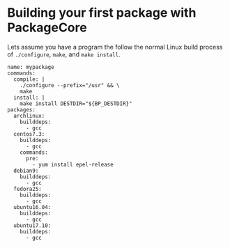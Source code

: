Building your first package with PackageCore
============================================

Lets assume you have a program the follow the normal Linux build process of
`./configure`, `make`, and `make install`.

```
name: mypackage 
commands:
  compile: |
    ./configure --prefix="/usr" && \
    make
  install: |
    make install DESTDIR="${BP_DESTDIR}"
packages:
  archlinux:
    builddeps:
      - gcc
  centos7.3:
    builddeps:
      - gcc
    commands:
      pre:
        - yum install epel-release
  debian9:
    builddeps:
      - gcc
  fedora25:
    builddeps:
      - gcc
  ubuntu16.04:
    builddeps:
      - gcc
  ubuntu17.10:
    builddeps:
      - gcc
    
    
```

